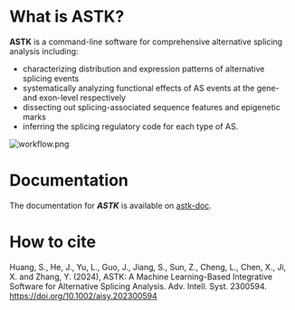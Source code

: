 What is ASTK?
===============

**ASTK** is a command-line software for comprehensive alternative splicing analysis including:
- characterizing distribution and expression patterns of alternative splicing events
- systematically analyzing functional effects of AS events at the gene- and exon-level respectively
- dissecting out splicing-associated sequence features and epigenetic marks
- inferring the splicing regulatory code for each type of AS. 

<img src='https://huang-sh.github.io/astk-doc/static/img/workflow.png' alt="workflow.png"></img>

Documentation
===============
The documentation for ***ASTK*** is available on [astk-doc](https://huang-sh.github.io/astk-doc/).

How to cite
===============
Huang, S., He, J., Yu, L., Guo, J., Jiang, S., Sun, Z., Cheng, L., Chen, X., Ji, X. and Zhang, Y. (2024), ASTK: A Machine Learning-Based Integrative Software for Alternative Splicing Analysis. Adv. Intell. Syst. 2300594. https://doi.org/10.1002/aisy.202300594
